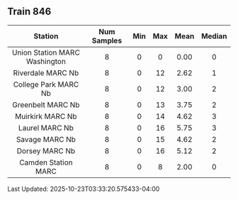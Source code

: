 ## Train 846

| Station | Num Samples | Min | Max | Mean | Median |
| :-----: | :---------: | :-: | :-: | :--: | :----: |
| Union Station MARC Washington | 8 | 0 | 0 | 0.00 | 0 |
| Riverdale MARC Nb | 8 | 0 | 12 | 2.62 | 1 |
| College Park MARC Nb | 8 | 0 | 12 | 3.00 | 2 |
| Greenbelt MARC Nb | 8 | 0 | 13 | 3.75 | 2 |
| Muirkirk MARC Nb | 8 | 0 | 14 | 4.62 | 3 |
| Laurel MARC Nb | 8 | 0 | 16 | 5.75 | 3 |
| Savage MARC Nb | 8 | 0 | 15 | 4.62 | 2 |
| Dorsey MARC Nb | 8 | 0 | 16 | 5.12 | 2 |
| Camden Station MARC | 8 | 0 | 8 | 2.00 | 0 |


Last Updated: 2025-10-23T03:33:20.575433-04:00